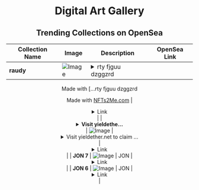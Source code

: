 <div align="center">

# Digital Art Gallery

## Trending Collections on OpenSea

| Collection Name                       | Image                                                                                     | Description                       | OpenSea Link                                                                                          |
|---------------------------------------|-------------------------------------------------------------------------------------------|-----------------------------------|--------------------------------------------------------------------------------------------------------|
| **raudy** | ![Image](https://i.seadn.io/s/raw/files/3e187944a3cfe9846d4222434a89779b.jpg?w=500&auto=format?w=200&auto=format) | <details><summary>rty fjguu dzggzrd

Made with [...</summary>rty fjguu dzggzrd

Made with [NFTs2Me.com](https://nfts2me.com/)</details> | <details><summary>Link</summary>[raudy](https://opensea.io/collection/raudy-1)</details> |
| **<details><summary>Visit yieldethe...</summary>Visit yieldether.net to claim rewards</details>** | ![Image](https://i.seadn.io/s/raw/files/41d938efb2b524f9265ba87de126b153.png?w=500&auto=format?w=200&auto=format) | <details><summary>Visit yieldether.net to claim ...</summary>Visit yieldether.net to claim rewards</details> | <details><summary>Link</summary>[Visit yieldether.net to claim rewards](https://opensea.io/collection/visit-yieldether-net-to-claim-rewards-161)</details> |
| **JON 7** | ![Image](https://i.seadn.io/s/raw/files/5b13892f62cba1334f67e489d3fba0d2.png?w=500&auto=format?w=200&auto=format) | JON  | <details><summary>Link</summary>[JON 7](https://opensea.io/collection/jon-7-1)</details> |
| **JON 6** | ![Image](https://i.seadn.io/s/raw/files/02ea165aa883469f88ba561df040b577.png?w=500&auto=format?w=200&auto=format) | JON  | <details><summary>Link</summary>[JON 6](https://opensea.io/collection/jon-6-1)</details> |

</div>